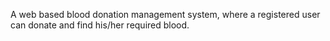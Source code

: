 A web based blood donation management system, where a registered user can donate and find his/her required blood.

